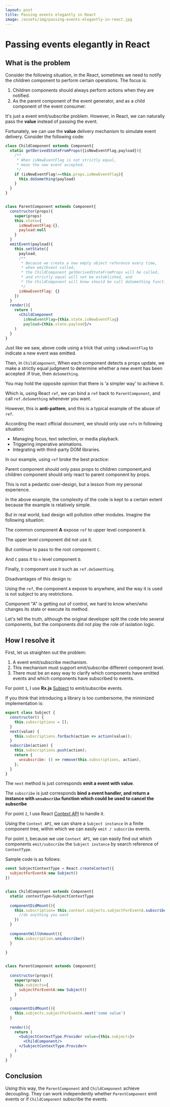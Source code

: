 ```yaml
---
layout: post
title: Passing events elegantly in React
image: /assets/img/passing-events-elegantly-in-react.jpg
---
```


# Passing events elegantly in React


## What is the problem
Consider the following situation, in the React, sometimes we need to notify the children component to perform certain operations.
The focus is:
1. Children components should always perform actions when they are notified.
2. As the parent component of the event generator, and as a child component of the event consumer.

It's just a event emit/subscribe problem.
However, in React, we can naturally pass the **value** instead of passing the event.

Fortunately, we can use the **value** delivery mechanism to simulate event delivery.
Consider the following code:
```jsx
class ChildComponent extends Component{
  static getDerivedStateFromProps({isNewEventFlag,payload}){
    /**
     * When isNewEventFlag is not strictly equal,
     * mean the new event accepted.
     */
    if (isNewEventFlag!==this.props.isNewEventFlag){
      this.doSomething(payload)
    }
  }
}


class ParentComponent extends Component{
  constructor(props){
    super(props)
    this.state={
      isNewEventFlag:{},
      payload:null
    }
  }
  emitEvent(payload){
    this.setState({
      payload,
      /**
       * Because we create a new empty object reference every time,
       * when emitEvent called,
       * the ChildComponent getDerivedStateFromProps will be called,
       * and strictly equal will not be established, and
       * the ChildComponent will know should be call doSomething function.
       */
      isNewEventFlag: {}
    })
  }
  render(){
    return (
      <ChildComponent
        isNewEventFlag={this.state.isNewEventFlag}
        payload={this.state.payload}/>
    )
  }
}
```
Just like we saw, above code using a trick that using `isNewEventFlag`  to indicate a new event was emitted.

Then, in `ChildComponent`, When each component detects a props update,
we make a strictly equal judgment to determine whether a new event has been accepted
.If true, then `doSomething`.

You may hold the opposite opinion that there is 'a simpler way' to achieve it.

Which is, using React `ref`,  we can bind a `ref` back to `ParentComponent`,
and call `ref.doSomething` whenever you want.

However, this is **anti-pattern**, and this is a typical example of the abuse of `ref`.

According the react official document, we should only use `refs` in following situation:
>
- Managing focus, text selection, or media playback.
- Triggering imperative animations.
- Integrating with third-party DOM libraries.

In our example, using `ref` broke the best practice:
>
Parent component should only pass props to children component,and
children component should only react to parent component by props.

This is not a pedantic over-design, but a lesson from my personal experience.

In the above example, the complexity of the code is kept to a certain extent 
because the example is relatively simple.

But in real world, bad design will pollution other modules.
Imagine the following situation:

The common component **A** expose `ref`  to upper level component `B`.

The upper level component did not use it.

But continue to pass to the root component `C`.

And `C` pass it to `n` level component `D`.

Finally, `D` component use it such as `ref.doSomething`.

Disadvantages of this design is: 
>
Using the `ref`, the component `A` expose to anywhere, 
and the way it is used is not subject to any restrictions.
>
Component "A" is getting out of control, we hard to know when/who changes its state or execute its method.
>
Let's tell the truth, although the original developer split the code into several components, 
but the components did not play the role of isolation logic.

## How I resolve it

First, let us straighten out the problem:
1. A event emit/subscribe mechanism.
2. This mechanism must support emit/subscribe different component level.
3. There must be an easy way to clarify which components have emitted events and which components have subscribed to events.

For point `1`, I use **Rx.js** [Subject](https://github.com/ReactiveX/rxjs/blob/master/doc/subject.md) to emit/subscribe events.

If you think that introducing a library is too cumbersome, the minimized implementation is:
```js
export class Subject {
  constructor() {
    this.subscriptions = [];
  }
  next(value) {
    this.subscriptions.forEach(action => action(value));
  }
  subscribe(action) {
    this.subscriptions.push(action);
    return {
      unsubscribe: () => remove(this.subscriptions, action),
    };
  }
}
```
The `next` method is just corresponds **emit a event with value**.

The `subscribe` is just corresponds **bind a event handler, and return a instance with `unsubscribe` function which could be used to cancel the subscribe**
 
For point `2`, I use React [Context API](https://reactjs.org/docs/context.html) to handle it.

Using the `Context API`, we can share a `Subject instance` in a finite component tree, within which we can easily `emit / subscribe` events.

For point `3`, because we use `Context API`, we can easily find out which components `emit/subscribe` the `Subject instance` by search reference of `ContextType`.

Sample code is as follows:
```jsx
const SubjectContextType = React.createContext({
  subjectForEventA:new Subject()
})


class ChildComponent extends Component{
  static contextType=SubjectContextType
  
  componentDidMount(){
    this.subscription= this.context.subjects.subjectForEventA.subscribe(()=>{
      //do anything you want
    })
  }
  
  componentWillUnmount(){
    this.subscription.unsubscribe()
  }
  
}


class ParentComponent extends Component{
  
  constructor(props){
    super(props)
    this.subjects={
      subjectForEventA:new Subject()
    }
  }
  
  componentDidMount(){
    this.subjects.subjectForEventA.next('some value')
  }
  
  render(){
    return (
      <SubjectContextType.Provider value={this.subjects}>
        <ChildComponent/>
      </SubjectContextType.Provider>
    )
  }
}
```

## Conclusion
Using this way, the `ParentComponent` and `ChildComponent` achieve decoupling.
They can work independently whether `ParentComponent` emit events or if `ChildComponent` subscribe the events. 
